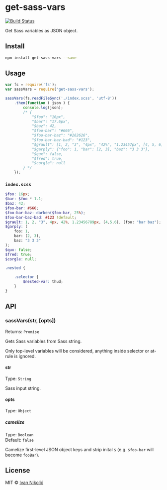 # get-sass-vars

[![Build Status][ci-img]][ci]

Get Sass variables as JSON object.

## Install

```sh
npm install get-sass-vars --save
```

## Usage

```js
var fs = require('fs');
var sassVars = require('get-sass-vars');

sassVars(fs.readFileSync('./index.scss', 'utf-8'))
	.then(function ( json ) {
		console.log(json);
		/* {
			"$foo": "16px",
			"$bar": "17.6px",
			"$baz": 42,
			"$foo-bar": "#666",
			"$foo-bar-baz": "#262626",
			"$foo-bar-baz-bad": "#123",
			"$grault": [1, 2, "3", "4px", "42%", "1.23457px", [4, 5, 6], {"foo": "bar baz"}],
			"$garply": {"foo": 1, "bar": [2, 3], "baz": "3 3 3"},
			"$qux": false,
			"$fred": true,
			"$corgle": null
		} */
	});
```

### `index.scss`

```scss
$foo: 16px;
$bar: $foo * 1.1;
$baz: 42;
$foo-bar: #666;
$foo-bar-baz: darken($foo-bar, 25%);
$foo-bar-baz-bad: #123 !default;
$grault: 1, 2, "3", 4px, 42%, 1.23456789px, (4,5,6), (foo: "bar baz");
$garply: (
	foo: 1,
	bar: (2, 3),
	baz: "3 3 3"
);
$qux: false;
$fred: true;
$corgle: null;

.nested {

	.selector {
		$nested-var: thud;
	}
}
```

## API

### sassVars(str, [opts])

Returns: `Promise`

Gets Sass variables from Sass string.

Only top-level variables will be considered, anything inside selector or at-rule is ignored.

#### str

Type: `String`

Sass input string.

#### opts

Type: `Object`

##### camelize

Type: `Boolean`  
Default: `false`

Camelize first-level JSON object keys and strip inital `$` (e.g. `$foo-bar` will become `fooBar`).

## License

MIT © [Ivan Nikolić](http://ivannikolic.com)

[ci]: https://travis-ci.org/niksy/get-sass-vars
[ci-img]: https://img.shields.io/travis/niksy/get-sass-vars.svg
